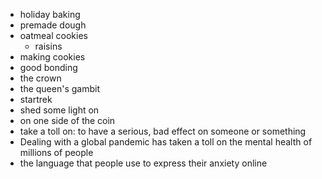 * holiday baking
* premade dough
* oatmeal cookies
  * raisins
* making cookies
* good bonding
* the crown
* the queen's gambit
* startrek
* shed some light on
* on one side of the coin
* take a toll on: to have a serious, bad effect on someone or something
* Dealing with a global pandemic has taken a toll on the mental health of millions of people
* the language that people use to express their anxiety online
